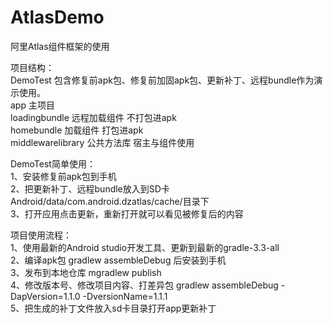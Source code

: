 # AtlasDemo
阿里Atlas组件框架的使用
 
项目结构：   
DemoTest 包含修复前apk包、修复前加固apk包、更新补丁、远程bundle作为演示使用。   
app 主项目   
loadingbundle 远程加载组件 不打包进apk   
homebundle 加载组件 打包进apk   
middlewarelibrary 公共方法库 宿主与组件使用   

DemoTest简单使用：   
1、安装修复前apk包到手机   
2、把更新补丁、远程bundle放入到SD卡Android/data/com.android.dzatlas/cache/目录下   
3、打开应用点击更新，重新打开就可以看见被修复后的内容   
   
项目使用流程：   
1、使用最新的Android studio开发工具、更新到最新的gradle-3.3-all   
2、编译apk包 gradlew assembleDebug 后安装到手机    
3、发布到本地仓库 mgradlew publish   
4、修改版本号、修改项目内容、打差异包 gradlew assembleDebug -DapVersion=1.1.0 -DversionName=1.1.1   
5、把生成的补丁文件放入sd卡目录打开app更新补丁   
   